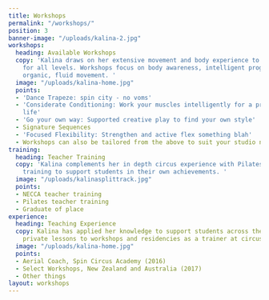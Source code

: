 ```yaml
---
title: Workshops
permalink: "/workshops/"
position: 3
banner-image: "/uploads/kalina-2.jpg"
workshops:
  heading: Available Workshops
  copy: 'Kalina draws on her extensive movement and body experience to cater workshops
    for all levels. Workshops focus on body awareness, intelligent progressions and
    organic, fluid movement. '
  image: "/uploads/kalina-home.jpg"
  points:
  - 'Dance Trapeze: spin city - no voms'
  - 'Considerate Conditioning: Work your muscles intelligently for a prolonged circus
    life'
  - 'Go your own way: Supported creative play to find your own style'
  - Signature Sequences
  - 'Focused Flexibility: Strengthen and active flex something blah'
  - Workshops can also be tailored from the above to suit your studio needs
training:
  heading: Teacher Training
  copy: 'Kalina complements her in depth circus experience with Pilates and dance
    training to support students in their own achievements. '
  image: "/uploads/kalinasplittrack.jpg"
  points:
  - NECCA teacher training
  - Pilates teacher training
  - Graduate of place
experience:
  heading: Teaching Experience
  copy: Kalina has applied her knowledge to support students across the globe from
    private lessons to workshops and residencies as a trainer at circus schools.
  image: "/uploads/kalina-home.jpg"
  points:
  - Aerial Coach, Spin Circus Academy (2016)
  - Select Workshops, New Zealand and Australia (2017)
  - Other things
layout: workshops
---
```


